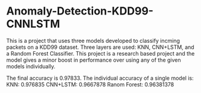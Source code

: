 # Anomaly-Detection-KDD99-CNNLSTM
This is a project that uses three models developed to classify incming packets on a KDD99 dataset. Three layers are used: KNN, CNN+LSTM, and a Random Forest Classifier. This project is a research based project and the model gives a minor boost in performance over using any of the given models individually.

The final accuracy is 0.97833. The individual accuracy of a single model is:
KNN: 0.976835
CNN+LSTM: 0.9667878
Ranom Forest: 0.96381378
